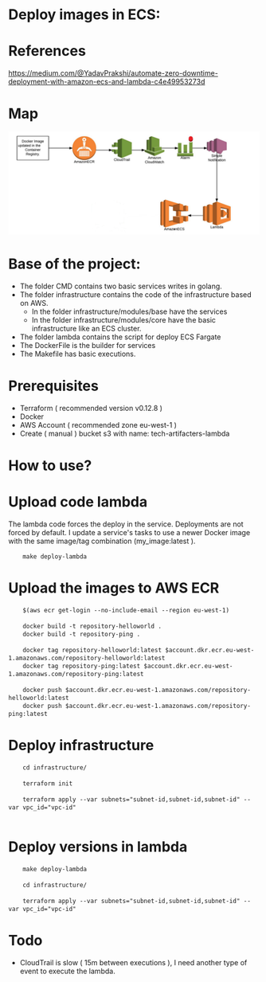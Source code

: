 # Deploy images in ECS:

# References

https://medium.com/@YadavPrakshi/automate-zero-downtime-deployment-with-amazon-ecs-and-lambda-c4e49953273d

# Map

![Alt text](doc/infra-map.png?raw=true "Map infrastructure")

# Base of the project:

- The folder CMD contains two basic services writes in golang.
- The folder infrastructure contains the code of the infrastructure based on AWS.
    - In the folder infrastructure/modules/base have the services
    - In the folder infrastructure/modules/core have the basic infrastructure like an ECS cluster.
- The folder lambda contains the script for deploy ECS Fargate
- The DockerFile is the builder for services
- The Makefile has basic executions.

# Prerequisites

- Terraform ( recommended version v0.12.8 )
- Docker
- AWS Account ( recommended zone eu-west-1 )
- Create ( manual ) bucket s3 with name: tech-artifacters-lambda

# How to use?

# Upload code lambda

The lambda code forces the deploy in the service. Deployments are not forced by default. I update a service's tasks to use a newer Docker image with the same image/tag combination (my_image:latest ).

```
    make deploy-lambda

```

# Upload the images to AWS ECR

```
    $(aws ecr get-login --no-include-email --region eu-west-1)

    docker build -t repository-helloworld .
    docker build -t repository-ping .

    docker tag repository-helloworld:latest $account.dkr.ecr.eu-west-1.amazonaws.com/repository-helloworld:latest
    docker tag repository-ping:latest $account.dkr.ecr.eu-west-1.amazonaws.com/repository-ping:latest

    docker push $account.dkr.ecr.eu-west-1.amazonaws.com/repository-helloworld:latest
    docker push $account.dkr.ecr.eu-west-1.amazonaws.com/repository-ping:latest

```

# Deploy infrastructure

```
    cd infrastructure/

    terraform init

    terraform apply --var subnets="subnet-id,subnet-id,subnet-id" --var vpc_id="vpc-id"
        
```

# Deploy versions in lambda

```
    make deploy-lambda

    cd infrastructure/

    terraform apply --var subnets="subnet-id,subnet-id,subnet-id" --var vpc_id="vpc-id"
```

# Todo

 - CloudTrail is slow ( 15m between executions ), I need another type of event to execute the lambda.
